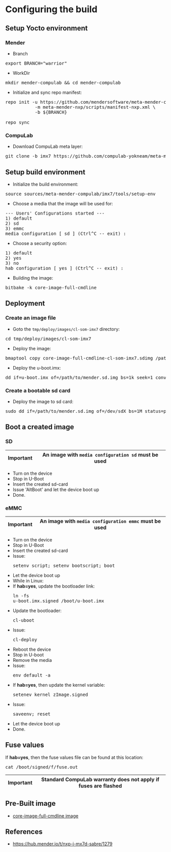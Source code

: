 # Configuring the build

## Setup Yocto environment

### Mender

* Branch
<pre>
export BRANCH="warrior"
</pre>
* WorkDir
<pre>
mkdir mender-compulab && cd mender-compulab
</pre>
* Initialize and sync repo manifest:
<pre>
repo init -u https://github.com/mendersoftware/meta-mender-community \
           -m meta-mender-nxp/scripts/manifest-nxp.xml \
           -b ${BRANCH}

repo sync
</pre>

### CompuLab

* Download CompuLab meta layer:
<pre>
git clone -b imx7 https://github.com/compulab-yokneam/meta-mender-compulab.git sources/meta-mender-compulab/
</pre>

## Setup build environment
* Initialize the build environment:
<pre>
source sources/meta-mender-compulab/imx7/tools/setup-env
</pre>

* Choose a media that the image will be used for:
<pre>
--- Users' Configurations started ---
1) default
2) sd
3) emmc
media configuration [ sd ] (Ctrl^C -- exit) :
</pre>

* Choose a security option:
<pre>
1) default
2) yes
3) no
hab configuration [ yes ] (Ctrl^C -- exit) :
</pre>

* Building the image:
<pre>
bitbake -k core-image-full-cmdline
</pre>

## Deployment
### Create an image file
* Goto the `tmp/deploy/images/cl-som-imx7` directory:
<pre>
cd tmp/deploy/images/cl-som-imx7
</pre>

* Deploy the image:
<pre>
bmaptool copy core-image-full-cmdline-cl-som-imx7.sdimg /path/to/mender.sd.img
</pre>

* Deploy the u-boot.imx:
<pre>
dd if=u-boot.imx of=/path/to/mender.sd.img bs=1k seek=1 conv=notrunc
</pre>

### Create a bootable sd card
* Deploy the image to sd card:
<pre>
sudo dd if=/path/to/mender.sd.img of=/dev/sdX bs=1M status=progress
</pre>

## Boot a created image
### SD

Important | An image with `media configuration sd` must be used |
--- | --- |

* Turn on the device
* Stop in U-Boot
* Insert the created sd-card
* Issue 'AltBoot' and let the device boot up
* Done.

### eMMC

Important | An image with `media configuration emmc` must be used |
--- | --- |

* Turn on the device
* Stop in U-Boot
* Insert the created sd-card
* Issue: <pre>setenv script; setenv bootscript; boot</pre>
* Let the device boot up
* While in Linux:
* If **hab=yes**, update the bootloader link:<pre>ln -fs u-boot.imx.signed /boot/u-boot.imx</pre>
* Update the bootloader:<pre>cl-uboot</pre>
* Issue:<pre>cl-deploy</pre>
* Reboot the device
* Stop in U-boot
* Remove the media
* Issue:<pre>env default -a</pre>
* If **hab=yes**, then update the kernel variable:<pre>setenev kernel zImage.signed</pre>
* Issue:<pre>saveenv; reset</pre>
* Let the device boot up
* Done.

## Fuse values
If **hab=yes**, then the fuse values file can be found at this location:
<pre>cat /boot/signed/f/fuse.out</pre>

Important | Standard CompuLab warranty does not apply if fuses are flashed |
--- | --- |

## Pre-Built image
* [core-image-full-cmdline image](https://drive.google.com/drive/folders/1ZRijCNB07aNvu3uUNTiG4YJgRuCXPYaV)

## References
* https://hub.mender.io/t/nxp-i-mx7d-sabre/1279
